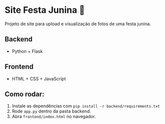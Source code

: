 # Site Festa Junina 🎉

Projeto de site para upload e visualização de fotos de uma festa junina.

## Backend
- Python + Flask

## Frontend
- HTML + CSS + JavaScript

## Como rodar:
1. Instale as dependências com `pip install -r backend/requirements.txt`
2. Rode `app.py` dentro da pasta backend.
3. Abra `frontend/index.html` no navegador.